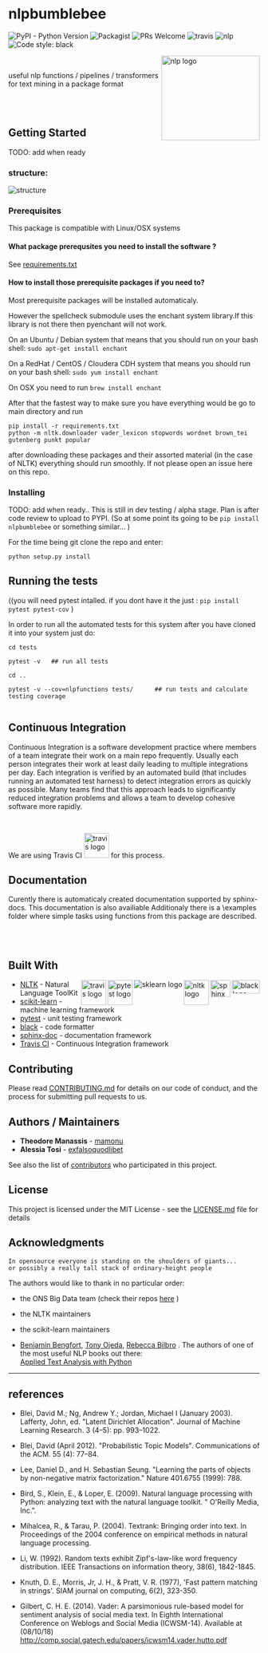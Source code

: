 # nlpbumblebee
![PyPI - Python Version](https://img.shields.io/pypi/pyversions/Django.svg)
![Packagist](https://img.shields.io/packagist/l/doctrine/orm.svg)
![PRs Welcome](https://img.shields.io/badge/PRs-welcome-brightgreen.svg?style=flat-square)
![travis](https://travis-ci.com/mamonu/bumblebee.svg?branch=master)
![nlp](https://github.com/mamonu/bumblebee/blob/master/pics/subject-NLP-lightgrey.svg)
![Code style: black](https://img.shields.io/badge/code%20style-black-000000.svg)

<img src="https://github.com/mamonu/bumblebee/blob/master/pics/bb.png" align="right"
     title="nlp logo" width="197" height="170">
     
<br>


useful nlp functions / pipelines / transformers for text mining in a package format


<br>

<br>


## Getting Started


TODO: add when ready

### structure:

<img src="https://github.com/mamonu/bumblebee/blob/master/pics/bumblebeediagram.png" align="center"
     title="structure" >


### Prerequisites


This package is compatible with Linux/OSX systems


#### What package prerequsites you need to install the software ? 

See [requirements.txt](https://github.com/mamonu/bumblebee/blob/master/requirements.txt) 


#### How to install those prerequisite packages if you need to?

Most prerequisite packages will be installed automaticaly.

However the spellcheck submodule uses the enchant system library.If this library is not there then pyenchant will not work.

On an Ubuntu / Debian system that means that you should run on your bash shell:   `sudo apt-get install enchant`

On a RedHat / CentOS / Cloudera CDH system that means you should run on your bash shell:   `sudo yum install enchant`

On OSX you need to run `brew install enchant`


After that the fastest way to make sure you have everything would be go to main directory and run 

```
pip install -r requirements.txt 
python -m nltk.downloader vader_lexicon stopwords wordnet brown_tei gutenberg punkt popular
```

after downloading these packages and their assorted material (in the case of NLTK) everything should run smoothly.
If not please open an issue here on this repo.



### Installing

TODO: add when ready.. This is still in dev testing / alpha stage. Plan is after code review to 
upload to PYPI. (So at some point its going to be `pip install nlpbumblebee` or something similar... )

For the time being git clone the repo and enter:

`python setup.py install`



## Running the tests

((you will need pytest intalled. if you dont have it the just  :  `pip install pytest pytest-cov`    )

In order to run all the automated tests for this system  after you have cloned it into your system just do:

```
cd tests

pytest -v   ## run all tests

cd ..

pytest -v --cov=nlpfunctions tests/      ## run tests and calculate testing coverage 


```


## Continuous Integration

Continuous Integration is a software development practice where members of a team 
integrate their work on a main repo frequently. Usually each person integrates their work at least daily
leading to multiple integrations per day. Each integration is verified by an automated build 
(that includes running an automated test harness) to detect integration errors as quickly as possible. 
Many teams find that this approach leads to significantly reduced integration problems 
and allows a team to develop cohesive software more rapidly.

<br>

We are using Travis CI <img src="https://github.com/mamonu/bumblebee/blob/master/pics/travis.png" title="travis logo" width="50" height="50">       for this process. 



## Documentation

Curently there is automaticaly created documentation supported by sphinx-docs. This documentation is also availiable 
Additionaly there is a \examples folder where simple tasks using functions from this package are described.


<br>

<br>


## Built With

<img src="https://github.com/mamonu/bumblebee/blob/master/pics/blacklogo2.png" align="right" title="black logo" width="56" height="27"><img src="https://github.com/mamonu/bumblebee/blob/master/pics/sphinximage.png" align="right" title="sphinx logo" width="40" height="34">
<img src="https://github.com/mamonu/bumblebee/blob/master/pics/NLTK.png" align="right" title="nltk logo" width="50" height="50"> <img src="https://github.com/mamonu/bumblebee/blob/master/pics/scikit-learn-logo-small.png" align="right" title="sklearn logo"> <img src="https://docs.pytest.org/en/latest/_static/pytest1.png" align="right" title="pytest logo" width="50" height="50"><img src="https://github.com/mamonu/bumblebee/blob/master/pics/travis.png" align="right" title="travis logo" width="50" height="50">





* [NLTK](https://github.com/nltk/nltk) - Natural Language ToolKit
* [scikit-learn](http://scikit-learn.org/) - machine learning framework 
* [pytest](https://docs.pytest.org/en/latest/) - unit testing framework
* [black](https://github.com/ambv/black) - code formatter
* [sphinx-doc](http://www.sphinx-doc.org/en/master/) - documentation framework
* [Travis CI](https://travis-ci.org/) - Continuous Integration framework


## Contributing

Please read [CONTRIBUTING.md](https://github.com/mamonu/bumblebee/blob/master/CONTRIBUTING.md) for details on our code of conduct, and the process for submitting pull requests to us.



## Authors / Maintainers

* **Theodore Manassis**  - [mamonu](https://github.com/mamonu)
* **Alessia Tosi** - [exfalsoquodlibet](https://github.com/exfalsoquodlibet)


See also the list of [contributors](https://github.com/mamonu/bumblebee/graphs/contributors) who participated in this project.

## License

This project is licensed under the MIT License - see the [LICENSE.md](https://github.com/mamonu/bumblebee/blob/master/LICENCE.md) file for details

## Acknowledgments

    In opensource everyone is standing on the shoulders of giants... 
    or possibly a really tall stack of ordinary-height people


The authors would like to thank in no particular order:

- the ONS Big Data team (check their repos [here](https://github.com/ONSBigData)    )

- the NLTK maintainers

- the scikit-learn maintainers

- [Benjamin Bengfort](https://github.com/bbengfort), [Tony Ojeda](https://github.com/ojedatony1616), [Rebecca Bilbro](https://github.com/rebeccabilbro) . The authors of one of the most useful NLP books out there:      
                  [Applied Text Analysis with Python](http://shop.oreilly.com/product/0636920052555.do)



---


## references

- Blei, David M.; Ng, Andrew Y.; Jordan, Michael I (January 2003). Lafferty, John, ed. "Latent Dirichlet Allocation". Journal of Machine Learning Research. 3 (4–5): pp. 993–1022.

- Blei, David (April 2012). "Probabilistic Topic Models". Communications of the ACM. 55 (4): 77–84. 

- Lee, Daniel D., and H. Sebastian Seung. "Learning the parts of objects by non-negative matrix factorization." Nature 401.6755 (1999): 788.

-  Bird, S., Klein, E., & Loper, E. (2009). Natural language processing with Python: analyzing text with the natural language toolkit. " O'Reilly Media, Inc.".

- Mihalcea, R., & Tarau, P. (2004). Textrank: Bringing order into text. In Proceedings of the 2004 conference on empirical methods in natural language processing.

- Li, W. (1992). Random texts exhibit Zipf's-law-like word frequency distribution. IEEE Transactions on information theory, 38(6), 1842-1845.

- Knuth, D. E., Morris, Jr, J. H., & Pratt, V. R. (1977), 'Fast pattern matching in strings'. SIAM journal on computing, 6(2), 323-350.

- Gilbert, C. H. E. (2014). Vader: A parsimonious rule-based model for sentiment analysis of social media text. In Eighth International Conference on Weblogs and Social Media (ICWSM-14). Available at (08/10/18) http://comp.social.gatech.edu/papers/icwsm14.vader.hutto.pdf






